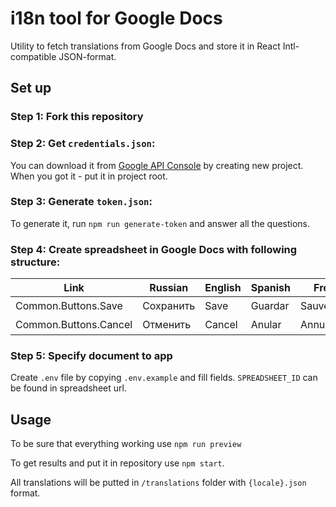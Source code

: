 # i18n tool for Google Docs

Utility to fetch translations from Google Docs and store it in React Intl-compatible JSON-format.  

## Set up

### Step 1: Fork this repository

### Step 2: Get `credentials.json`:

You can download it from [Google API Console](https://console.developers.google.com/apis/library) by creating new project. When you got it - put it in project root.

### Step 3: Generate `token.json`:

To generate it, run `npm run generate-token` and answer all the questions.

### Step 4: Create spreadsheet in Google Docs with following structure:

| Link | Russian | English | Spanish | French | Chinese |
|------|---------|---------|---------|--------|---------|
| Common.Buttons.Save | Сохранить | Save | Guardar | Sauvegarder | 保存 | 
| Common.Buttons.Cancel | Отменить | Cancel | Anular | Annuler | 取消 |

### Step 5: Specify document to app

Create `.env` file by copying `.env.example` and fill fields. `SPREADSHEET_ID` can be found in spreadsheet url.

## Usage

To be sure that everything working use `npm run preview`

To get results and put it in repository use `npm start`.

All translations will be putted in `/translations` folder with `{locale}.json` format.

